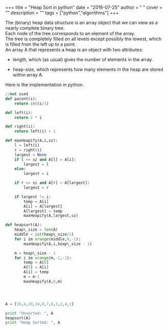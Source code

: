 
+++
title = "Heap Sort in python"
date = "2016-07-25"
author = " "
cover = ""
description = ""
tags = ["python","algorithms"]
+++

The (binary) heap data structure is an array object that we can view as a nearly complete binary tree.    
  Each node of the tree corresponds to an element of the array.     
  The tree is completely filled on all levels except possibly the lowest, which is filled from the left up to a point.    
  An array A that represents a heap is an object with two attributes:   
 * length, which (as usual) gives the number of elements in the array.
 
   
 * heap-size, which represents how many elements in the heap are stored within array A.
 
  Here is the implementation in python.

  

```python
//not used
def parent(i):
    return int(i/2)

def left(i):
    return 2 * i

def right(i):
    return left(i) + 1

def maxHeapify(A,i,sz):
    l = left(i)
    r = right(i)
    largest = None
    if l <= sz and A[l] > A[i]:
        largest = l
    else:
        largest = i

    if r <= sz and A[r] > A[largest]:
        largest = r

    if largest != i:
        temp = A[i]
        A[i] = A[largest]
        A[largest] = temp 
        maxHeapify(A,largest,sz)

def heapsort(A):
    heap\_size = len(A)
    middle = int(heap\_size/2)
    for i in xrange(middle,0,-1):
        maxHeapify(A,i,heap\_size - 1)

    m = heap\_size - 1
    for i in xrange(m,-1,-1): 
        temp = A[0]
        A[0] = A[i]
        A[i] = temp 
        m = m-1 
        maxHeapify(A,0,m)




A = [16,4,10,14,8,7,9,3,2,4,1]

print "Unsorted: ", A 
heapsort(A)
print "Heap Sorted: ", A

```
 

